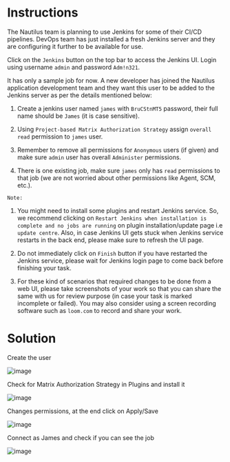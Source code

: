 # Instructions

The Nautilus team is planning to use Jenkins for some of their CI/CD pipelines. DevOps team has just installed a fresh Jenkins server and they are configuring it further to be available for use.

Click on the `Jenkins` button on the top bar to access the Jenkins UI. Login using username `admin` and password `Adm!n321`.

It has only a sample job for now. A new developer has joined the Nautilus application development team and they want this user to be added to the Jenkins server as per the details mentioned below:

1. Create a jenkins user named `james` with `BruCStnMT5` password, their full name should be `James` (it is case sensitive).

2. Using `Project-based Matrix Authorization Strategy` assign `overall read` permission to `james` user.

3. Remember to remove all permissions for `Anonymous` users (if given) and make sure `admin` user has overall `Administer` permissions.

4. There is one existing job, make sure `james` only has `read` permissions to that job (we are not worried about other permissions like Agent, SCM, etc.).

`Note:`

1. You might need to install some plugins and restart Jenkins service. So, we recommend clicking on `Restart Jenkins when installation is complete and no jobs are running` on plugin installation/update page i.e `update centre`. Also, in case Jenkins UI gets stuck when Jenkins service restarts in the back end, please make sure to refresh the UI page.

2. Do not immediately click on `Finish` button if you have restarted the Jenkins service, please wait for Jenkins login page to come back before finishing your task.

3. For these kind of scenarios that required changes to be done from a web UI, please take screenshots of your work so that you can share the same with us for review purpose (in case your task is marked incomplete or failed). You may also consider using a screen recording software such as `loom.com` to record and share your work.

# Solution

Create the user

![image](https://github.com/janaom/KodeKloud-Engineer-2.0/assets/83917694/899f60d9-a508-4ac6-a93d-16fa2e64159c)

Check for Matrix Authorization Strategy in Plugins and install it

![image](https://github.com/janaom/KodeKloud-Engineer-2.0/assets/83917694/f748b2e3-79f7-4b64-83ca-ab0b7240e6c9)

Changes permissions, at the end click on Apply/Save

![image](https://github.com/janaom/KodeKloud-Engineer-2.0/assets/83917694/03dacf5a-2885-43fc-8466-4f74fe444551)

Connect as James and check if you can see the job

![image](https://github.com/janaom/KodeKloud-Engineer-2.0/assets/83917694/59a4a39f-7fec-47ea-8a4c-16aed9780ca9)




